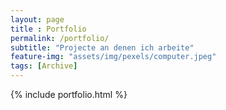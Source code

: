 ```yaml
---
layout: page
title : Portfolio
permalink: /portfolio/
subtitle: "Projecte an denen ich arbeite" 
feature-img: "assets/img/pexels/computer.jpeg"
tags: [Archive]
---
```


{% include portfolio.html %}
